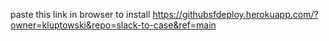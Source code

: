 paste this link in browser to install https://githubsfdeploy.herokuapp.com/?owner=kluptowski&repo=slack-to-case&ref=main
